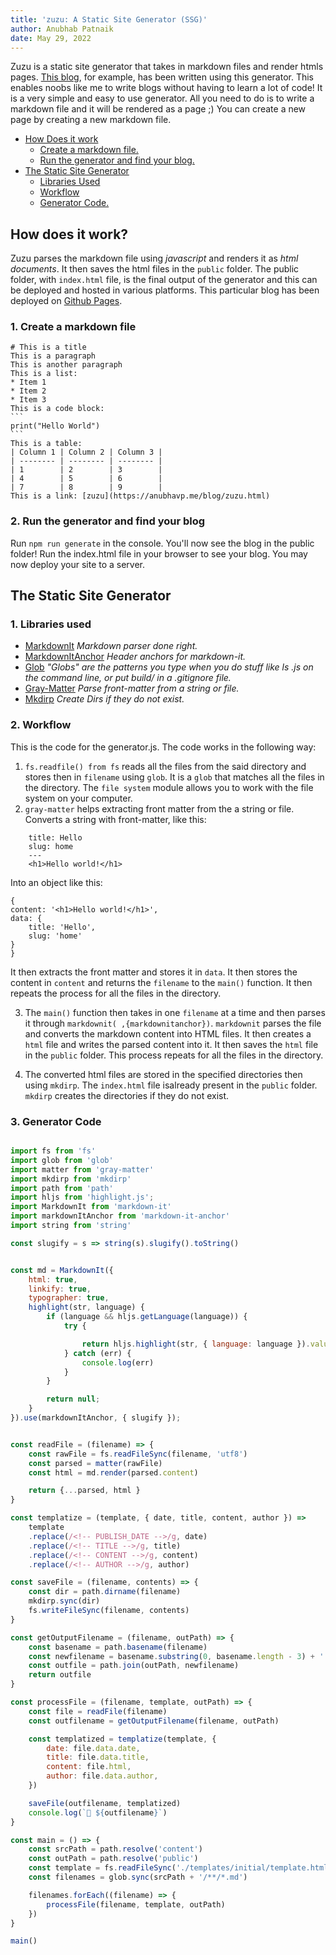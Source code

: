 ```yaml
---
title: 'zuzu: A Static Site Generator (SSG)'
author: Anubhab Patnaik
date: May 29, 2022
---
```

Zuzu is a static site generator that takes in markdown files and render htmls pages. [This blog](https://anubhavp.me/blog), for example, has been written using this generator. This enables noobs like me to write blogs without having to learn a lot of code! It is a very simple and easy to use generator. All you need to do is to write a markdown file and it will be rendered as a page ;) You can create a new page by creating a new markdown file.  

- [How Does it work](#how-does-it-work)
  - [Create a markdown file.](#1-create-a-markdown-file)
  - [Run the generator and find your blog.](#2-run-the-generator-and-find-your-blog)
- [The Static Site Generator](#the-static-site-generator)
  - [Libraries Used](#1-libraries-used)
  - [Workflow](#2-workflow)
  - [Generator Code.](#3-generator-code)

## How does it work?

Zuzu parses the markdown file using *javascript* and renders it as *html documents*. It then saves the html files in the `public` folder. The public folder, with `index.html` file, is the final output of the generator and this can be deployed and hosted in various platforms. This particular blog has been deployed on [Github Pages](https://anubhavp.me/blog/).

### 1. Create a markdown file

    # This is a title
    This is a paragraph
    This is another paragraph
    This is a list:
    * Item 1
    * Item 2
    * Item 3
    This is a code block:
    ```
    print("Hello World")
    ```
    This is a table:
    | Column 1 | Column 2 | Column 3 |
    | -------- | -------- | -------- |
    | 1        | 2        | 3        |
    | 4        | 5        | 6        |
    | 7        | 8        | 9        |
    This is a link: [zuzu](https://anubhavp.me/blog/zuzu.html)

### 2. Run the generator and find your blog

Run `npm run generate` in the console.
You'll now see the blog in the public folder! Run the index.html file in your browser to see your blog. You may now deploy your site
to a server.

## The Static Site Generator

### 1. Libraries used

- [MarkdownIt](https://www.npmjs.com/package/markdown-it) *Markdown parser done right.*
- [MarkdownItAnchor](https://www.npmjs.com/package/markdown-it-anchor) *Header anchors for markdown-it.*
- [Glob](https://www.npmjs.com/package/glob) *"Globs" are the patterns you type when you do stuff like ls .js on the command line, or put build/ in a .gitignore file.*
- [Gray-Matter](https://www.npmjs.com/package/gray-matter) *Parse front-matter from a string or file.*
- [Mkdirp](https://npmjs.com/package/mkdirp) *Create Dirs if they do not exist.*

### 2. Workflow

This is the code for the generator.js.
The code works in the following way:

1. `fs.readfile() from fs` reads all the files from the said directory and stores then in `filename` using `glob`. It is a `glob` that matches all the files in the directory. The `file system` module allows you to work with the file system on your computer.
1. `gray-matter` helps extracting front matter from the a string or file.
Converts a string with front-matter, like this:

```
    title: Hello
    slug: home
    ---
    <h1>Hello world!</h1>
```

Into an object like this:

    {
    content: '<h1>Hello world!</h1>',
    data: { 
        title: 'Hello', 
        slug: 'home' 
    }
    }

 It then extracts the front matter and stores it in `data`. It then stores the content in `content` and returns the `filename` to the `main()` function. It then repeats the process for all the files in the directory. 


3. The `main()` function then takes in one `filename` at a time and then parses it through `markdownit( ,{markdownitanchor})`. `markdownit` parses the file and converts the markdown content into HTML files. It then creates a `html` file and writes the parsed content into it. It then saves the `html` file in the `public` folder. This process repeats for all the files in the directory.

4. The converted html files are stored in the specified directories then using `mkdirp`. The `index.html` file isalready present in the `public` folder. `mkdirp` creates the directories if they do not exist.

### 3. Generator Code

```js

import fs from 'fs'
import glob from 'glob'
import matter from 'gray-matter'
import mkdirp from 'mkdirp'
import path from 'path'
import hljs from 'highlight.js';
import MarkdownIt from 'markdown-it'
import markdownItAnchor from 'markdown-it-anchor'
import string from 'string'

const slugify = s => string(s).slugify().toString()


const md = MarkdownIt({
    html: true,
    linkify: true,
    typographer: true,
    highlight(str, language) {
        if (language && hljs.getLanguage(language)) {
            try {

                return hljs.highlight(str, { language: language }).value;
            } catch (err) {
                console.log(err)
            }
        }

        return null;
    }
}).use(markdownItAnchor, { slugify });


const readFile = (filename) => {
    const rawFile = fs.readFileSync(filename, 'utf8')
    const parsed = matter(rawFile)
    const html = md.render(parsed.content)

    return {...parsed, html }
}

const templatize = (template, { date, title, content, author }) =>
    template
    .replace(/<!-- PUBLISH_DATE -->/g, date)
    .replace(/<!-- TITLE -->/g, title)
    .replace(/<!-- CONTENT -->/g, content)
    .replace(/<!-- AUTHOR -->/g, author)

const saveFile = (filename, contents) => {
    const dir = path.dirname(filename)
    mkdirp.sync(dir)
    fs.writeFileSync(filename, contents)
}

const getOutputFilename = (filename, outPath) => {
    const basename = path.basename(filename)
    const newfilename = basename.substring(0, basename.length - 3) + '.html'
    const outfile = path.join(outPath, newfilename)
    return outfile
}

const processFile = (filename, template, outPath) => {
    const file = readFile(filename)
    const outfilename = getOutputFilename(filename, outPath)

    const templatized = templatize(template, {
        date: file.data.date,
        title: file.data.title,
        content: file.html,
        author: file.data.author,
    })

    saveFile(outfilename, templatized)
    console.log(`📝 ${outfilename}`)
}

const main = () => {
    const srcPath = path.resolve('content')
    const outPath = path.resolve('public')
    const template = fs.readFileSync('./templates/initial/template.html', 'utf8')
    const filenames = glob.sync(srcPath + '/**/*.md')

    filenames.forEach((filename) => {
        processFile(filename, template, outPath)
    })
}

main()

```
